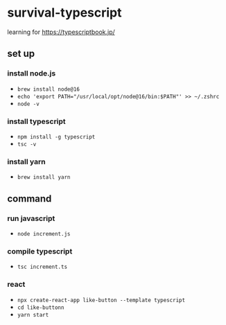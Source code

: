 # survival-typescript
learning for https://typescriptbook.jp/

## set up

### install node.js
- `brew install node@16`
- `echo 'export PATH="/usr/local/opt/node@16/bin:$PATH"' >> ~/.zshrc`
- `node -v`

### install typescript
- `npm install -g typescript`
- `tsc -v`

### install yarn
- `brew install yarn`
  
## command

### run javascript
- `node increment.js`

### compile typescript
- `tsc increment.ts`

### react
- `npx create-react-app like-button --template typescript`
- `cd like-buttonn`
- `yarn start`